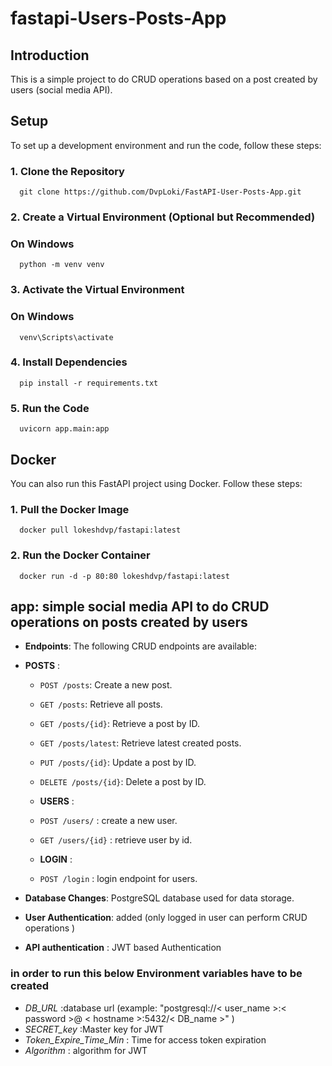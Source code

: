 # fastapi-Users-Posts-App

## Introduction
This is a simple project to do CRUD operations based on a post created by users (social media API).



## Setup
To set up a development environment and run the code, follow these steps:

### 1. Clone the Repository
      git clone https://github.com/DvpLoki/FastAPI-User-Posts-App.git

### 2. Create a Virtual Environment (Optional but Recommended)
### On Windows
      python -m venv venv

### 3. Activate the Virtual Environment
### On Windows
      venv\Scripts\activate

### 4. Install Dependencies
      pip install -r requirements.txt

### 5. Run the Code
      uvicorn app.main:app 

## Docker
You can also run this FastAPI project using Docker. Follow these steps:
### 1. Pull the Docker Image
      docker pull lokeshdvp/fastapi:latest

### 2. Run the Docker Container
      docker run -d -p 80:80 lokeshdvp/fastapi:latest


## app: simple social media API to do CRUD operations on posts created by users
- **Endpoints**: The following CRUD endpoints are available:
- **POSTS** :
  - `POST /posts`: Create a new post.
  - `GET /posts`: Retrieve all posts.
  - `GET /posts/{id}`: Retrieve a post by ID.
   - `GET /posts/latest`: Retrieve latest created posts.
  - `PUT /posts/{id}`: Update a post by ID.
  - `DELETE /posts/{id}`: Delete a post by ID.

  - **USERS** :
  - `POST /users/` : create a new user.
  - `GET /users/{id}` : retrieve user by id.

  - **LOGIN** :
  - `POST /login` : login endpoint for users.

- **Database Changes**: PostgreSQL database used for data storage.
- **User Authentication**: added (only logged in user can perform CRUD operations )
- **API authentication** : JWT based Authentication
### in order to run this  below Environment variables have to be created
- *DB_URL* :database url (example: "postgresql://< user_name >:< password >@ < hostname >:5432/< DB_name >"  )
- *SECRET_key* :Master key for JWT
- *Token_Expire_Time_Min* : Time for access token expiration
- *Algorithm* : algorithm for JWT
